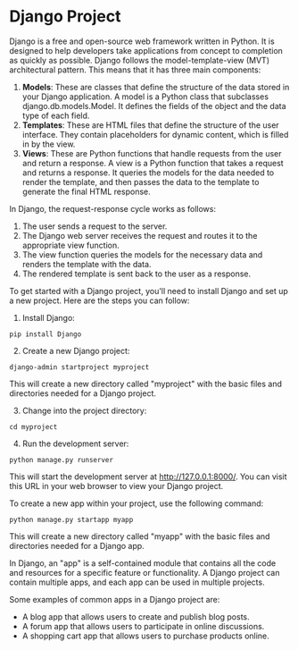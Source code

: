 # Django Project
Django is a free and open-source web framework written in Python. It is designed to help developers take applications from concept to completion as quickly as possible. Django follows the model-template-view (MVT) architectural pattern. This means that it has three main components:
1. **Models**: These are classes that define the structure of the data stored in your Django application. A model is a Python class that subclasses django.db.models.Model. It defines the fields of the object and the data type of each field.
2. **Templates**: These are HTML files that define the structure of the user interface. They contain placeholders for dynamic content, which is filled in by the view.
3. **Views**: These are Python functions that handle requests from the user and return a response. A view is a Python function that takes a request and returns a response. It queries the models for the data needed to render the template, and then passes the data to the template to generate the final HTML response.

In Django, the request-response cycle works as follows:
1.  The user sends a request to the server.
2.  The Django web server receives the request and routes it to the appropriate view function.
3.  The view function queries the models for the necessary data and renders the template with the data.
4.  The rendered template is sent back to the user as a response.

To get started with a Django project, you'll need to install Django and set up a new project. Here are the steps you can follow:

1. Install Django:
```
pip install Django
```
2. Create a new Django project:
```
django-admin startproject myproject
```
This will create a new directory called "myproject" with the basic files and directories needed for a Django project.

3. Change into the project directory:
```
cd myproject
```

4. Run the development server:
```
python manage.py runserver
```
This will start the development server at http://127.0.0.1:8000/. You can visit this URL in your web browser to view your Django project.

To create a new app within your project, use the following command:

```
python manage.py startapp myapp
```

This will create a new directory called "myapp" with the basic files and directories needed for a Django app.

In Django, an "app" is a self-contained module that contains all the code and resources for a specific feature or functionality. A Django project can contain multiple apps, and each app can be used in multiple projects.

Some examples of common apps in a Django project are:

* A blog app that allows users to create and publish blog posts.
* A forum app that allows users to participate in online discussions.
* A shopping cart app that allows users to purchase products online.
